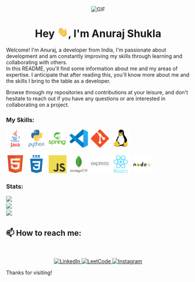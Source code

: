 <div id="header" align="center">
  <img align="center" alt="GIF" height="120px" src="https://media.giphy.com/media/du3J3cXyzhj75IOgvA/giphy.gif" />
<br> 
</div>
<h1 align="center">Hey <img src="https://raw.githubusercontent.com/ABSphreak/ABSphreak/master/gifs/Hi.gif" width="30px">, I'm Anuraj Shukla </h1>
Welcome! I'm Anuraj, a developer from India, I'm passionate about development and am constantly improving my skills through learning and collaborating with others.
<br>
In this README, you'll find some information about me and my areas of expertise. I anticipate that after reading this, you'll know more about me and the skills I bring to the table as a developer.

Browse through my repositories and contributions at your leisure, and don't hesitate to reach out if you have any questions or are interested in collaborating on a project. 


### My Skills:
<div>
<img src="https://github.com/devicons/devicon/blob/master/icons/java/java-original-wordmark.svg" title="Java" alt="Java" width="50" height="50"/>&nbsp;
  <img src="https://github.com/devicons/devicon/blob/master/icons/python/python-original-wordmark.svg" title="Java" alt="Java" width="50" height="50"/>&nbsp;
<img src="https://github.com/devicons/devicon/blob/master/icons/spring/spring-original-wordmark.svg" title="Spring" alt="Spring" width="50" height="50"/>&nbsp;
  <img src="https://github.com/devicons/devicon/blob/master/icons/vscode/vscode-original.svg" title="VS-Code" **alt="VS-Code" width="50" height="50"/>&nbsp;
   <img src="https://github.com/devicons/devicon/blob/master/icons/git/git-original.svg" title="Git" **alt="Git" width="50" height="50"/>&nbsp;
   <img src="https://github.com/devicons/devicon/blob/master/icons/linux/linux-original.svg" title="Linux" **alt="Linux" width="50" height="50"/>
</div> <br>
<div>
  <img src="https://github.com/devicons/devicon/blob/master/icons/html5/html5-original.svg" title="HTML5" alt="HTML" width="50" height="50"/>&nbsp;
  <img src="https://github.com/devicons/devicon/blob/master/icons/css3/css3-plain-wordmark.svg"  title="CSS3" alt="CSS" width="50" height="50"/>&nbsp;
  <img src="https://github.com/devicons/devicon/blob/master/icons/javascript/javascript-original.svg" title="JavaScript" alt="JavaScript" width="50" height="50"/>&nbsp;
  <img src="https://github.com/devicons/devicon/blob/master/icons/mongodb/mongodb-original-wordmark.svg" title="MongoDB"  alt="MongoDB" width="50" height="50"/>&nbsp;
  <img src="https://github.com/devicons/devicon/blob/master/icons/express/express-original-wordmark.svg" title="Express"  alt="Express" width="50" height="50"/>&nbsp;
  <img src="https://github.com/devicons/devicon/blob/master/icons/react/react-original-wordmark.svg" title="React" alt="React" width="50" height="50"/>&nbsp;
  <img src="https://github.com/devicons/devicon/blob/master/icons/nodejs/nodejs-original-wordmark.svg" title="NodeJS" alt="NodeJS" width="50" height="50"/>&nbsp;
  </div>

### Stats:
<p>
  <a href="#"><img src="https://github-readme-stats.vercel.app/api?username=anurajshukla&count_private=true&show_icons=true&theme=dark" width="400"></a><br>
  <a href="#"><img src="https://github-readme-streak-stats.herokuapp.com/?user=anurajshukla&count_private=true&show_icons=true&theme=dark" width="400"></a> <br>
  <a href="#"><img src="https://github-readme-stats.vercel.app/api/top-langs/?username=anurajshukla&&hide_progress=true&count_private=true&show_icons=true&theme=dark"     width="400"></a>
</p>
<!-- Snake
<a href="#"><img src="https://github.com/anurajshukla/anurajshukla/blob/output/github-contribution-grid-snake.svg&count_private=true&show_icons=true&theme=dark"     width="400"></a>
--!>

## 📫 How to reach me:
<br>
<p align="center">
  
  <a href="https://www.linkedin.com/in/anuraj-shukla-0662a2231/" target="_blank">
    <img src="https://img.shields.io/badge/linkedin-%230077B5.svg?style=for-the-badge&logo=linkedin&logoColor=white" alt="LinkedIn"/>
  </a>
  <a href="https://leetcode.com/anurajshukla3112/" target="_blank">
    <img src="https://img.shields.io/badge/LeetCode-000000?style=for-the-badge&logo=LeetCode&logoColor=#d16c06" alt="LeetCode"/>
  </a>
  <a href="https://instagram.com/anuraj_.shukla?igshid=OTJhZDVkZWE=" target="_blank">
    <img src="https://img.shields.io/badge/Instagram-%23E4405F.svg?style=for-the-badge&logo=Instagram&logoColor=white" alt="Instagram"/>
  </a>
</p>


Thanks for visiting!

<!--## Some dino to relax:
 <img align="center" height="200px" src="https://github.com/saadeghi/saadeghi/blob/master/dino.gif" />
--!>

<!-- ## Spotify
<img src="https://spotify-github-profile.vercel.app/api/view?uid=k7wb7kg7h93n8e3vqmv1tido5&cover_image=true&theme=default&show_offline=true&background_color=121212&interchange=false" alt="https://spotify-github-profile.vercel.app/api/view?uid=k7wb7kg7h93n8e3vqmv1tido5&redirect=true" height="300px"/>

<img src="https://spotify-github-profile.vercel.app/api/view.svg?uid=k7wb7kg7h93n8e3vqmv1tido5&cover_image=true&theme=novatorem&show_offline=true&background_color=121212&interchange=true&bar_color=a1088c&bar_color_cover=true" alt="https://spotify-github-profile.vercel.app/api/view?uid=k7wb7kg7h93n8e3vqmv1tido5&redirect=true"/>

--!>
<!--
**anurajshukla/anurajshukla** is a ✨ _special_ ✨ repository because its `README.md` (this file) appears on your GitHub profile.

Here are some ideas to get you started:

- 🔭 I’m currently working on ...
- 🌱 I’m currently learning ...
- 👯 I’m looking to collaborate on ...
- 🤔 I’m looking for help with ...
- 💬 Ask me about ...
-  ...
- 😄 Pronouns: ...
- ⚡ Fun fact: ...
-->
